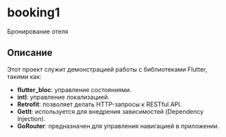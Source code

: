 # booking1

Бронирование отеля

## Описание

Этот проект служит демонстрацией работы с библиотеками Flutter, такими как:
- **flutter_bloc**: управление состояниями.
- **intl**: управление локализацией.
- **Retrofit**: позволяет делать HTTP-запросы к RESTful API.
- **GetIt**: используется для внедрения зависимостей (Dependency Injection).
- **GoRouter**: предназначен для управления навигацией в приложении.

